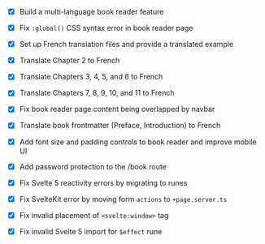 - [x] Build a multi-language book reader feature
- [x] Fix `:global()` CSS syntax error in book reader page
- [x] Set up French translation files and provide a translated example
- [x] Translate Chapter 2 to French
- [x] Translate Chapters 3, 4, 5, and 6 to French
- [x] Translate Chapters 7, 8, 9, 10, and 11 to French
- [x] Fix book reader page content being overlapped by navbar
- [x] Translate book frontmatter (Preface, Introduction) to French
- [x] Add font size and padding controls to book reader and improve mobile UI
- [x] Add password protection to the /book route
- [x] Fix Svelte 5 reactivity errors by migrating to runes
- [x] Fix SvelteKit error by moving form `actions` to `+page.server.ts`
- [x] Fix invalid placement of `<svelte:window>` tag
- [x] Fix invalid Svelte 5 import for `$effect` rune
      